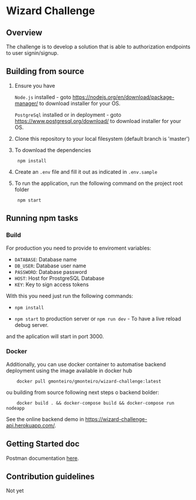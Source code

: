 Wizard Challenge
===========

Overview
--------

The challenge is to develop a solution that is able to authorization endpoints to user signin/signup.

## Building from source

1. Ensure you have 

   ```Node.js``` installed - goto https://nodejs.org/en/download/package-manager/ to download installer for your OS. 
   
   ```PostgreSql``` installed or in deployment - goto https://www.postgresql.org/download/ to download installer for your OS.

1. Clone this repository to your local filesystem (default branch is 'master')

1. To download the dependencies
   ```
    npm install
   ```

1. Create an ```.env``` file and fill it out as indicated in ```.env.sample```

1. To run the application, run the following command on the project root folder

   ```
    npm start
   ```

## Running npm tasks


### Build

For production you need to provide to enviroment variables:

* `DATABASE`: Database name
* `DB_USER`: Database user name
* `PASSWORD`: Database password
* `HOST`: Host for ProstgreSQL Database
* `KEY`: Key to sign access tokens

With this you need just run the following commands:

* `npm install`

* `npm start` to production server or `npm run dev` - To have a live reload debug server.

and the aplication will start in port 3000.

### Docker

Additionally, you can use docker container to automatise backend deployment using the image available in docker hub 

``` 
    docker pull gmonteiro/gmonteiro/wizard-challenge:latest
```

ou building from source following next steps o backend bolder:

```
    docker build . && docker-compose build && docker-compose run nodeapp
```


See the online backend demo in https://wizard-challenge-api.herokuapp.com/.

## Getting Started doc

Postman documentation [here](https://documenter.getpostman.com/view/1420305/SzzkccWp?version=latest).


## Contribution guidelines

Not yet